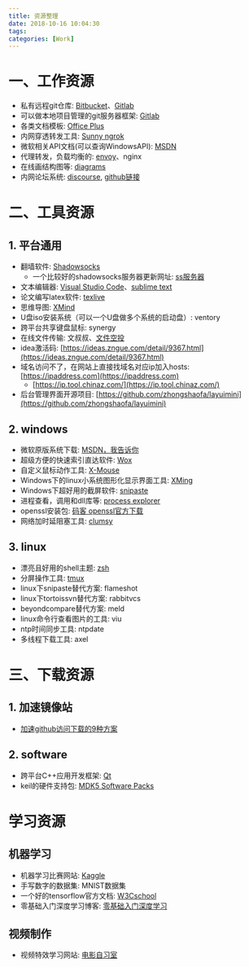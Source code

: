 ```yaml
---
title: 资源整理
date: 2018-10-16 10:04:30
tags:
categories: [Work]
---
```


# 一、工作资源

- 私有远程git仓库: [Bitbucket][6]、[Gitlab][7]
- 可以做本地项目管理的git服务器框架: [Gitlab][7]
- 各类文档模板: [Office Plus][9]
- 内网穿透转发工具: [Sunny ngrok][10]
- 微软相关API文档(可以查询WindowsAPI): [MSDN](https://msdn.microsoft.com/library/)
- 代理转发，负载均衡的: [envoy](https://www.servicemesher.com/envoy/intro/what_is_envoy.html)、nginx
- 在线画结构图等: [diagrams](https://app.diagrams.net/)
- 内网论坛系统: [discourse](https://www.discourse.org/), [github链接](https://github.com/discourse/discourse)

# 二、工具资源

## 1. 平台通用

- 翻墙软件: [Shadowsocks][3]
    - 一个比较好的shadowsocks服务器更新网址: [ss服务器][4]
- 文本编辑器: [Visual Studio Code](https://code.visualstudio.com/)、[sublime text](http://www.sublimetext.com/)
- 论文编写latex软件: [texlive](http://tug.org/texlive/)
- 思维导图: [XMind](https://www.xmind.net/)
- U盘iso安装系统（可以一个U盘做多个系统的启动盘）: ventory
- 跨平台共享键盘鼠标: synergy
- 在线文件传输: 文叔叔、[文件空投](https://airportal.cn/)
- idea激活码: [https://ideas.zngue.com/detail/9367.html](https://ideas.zngue.com/detail/9367.html)
- 域名访问不了，在网站上直接找域名对应ip加入hosts: [https://ipaddress.com](https://ipaddress.com)
    - [https://ip.tool.chinaz.com/](https://ip.tool.chinaz.com/)
- 后台管理界面开源项目: [https://github.com/zhongshaofa/layuimini](https://github.com/zhongshaofa/layuimini)

## 2. windows

- 微软原版系统下载: [MSDN，我告诉你](https://msdn.itellyou.cn/)
- 超级方便的快速索引直达软件: [Wox][1]
- 自定义鼠标动作工具: [X-Mouse][11]
- Windows下的linux小系统图形化显示界面工具: [XMing][12]
- Windows下超好用的截屏软件: [snipaste](https://zh.snipaste.com/download.html)
- 进程查看，调用和dll库等: [process explorer](https://docs.microsoft.com/zh-cn/sysinternals/downloads/process-explorer)
- openssl安装包: [码客 openssl官方下载](https://oomake.com/download/openssl)
- 网络加时延阻塞工具: [clumsy](https://github.com/jagt/clumsy)

## 3. linux

- 漂亮且好用的shell主题: [zsh][13]
- 分屏操作工具: [tmux]((/pages/2018-09-16-shellStudy/#tmux))
- linux下snipaste替代方案: flameshot
- linux下tortoissvn替代方案: rabbitvcs
- beyondcompare替代方案: meld
- linux命令行查看图片的工具: viu
- ntp时间同步工具: ntpdate
- 多线程下载工具: axel

# 三、下载资源

## 1. 加速镜像站

- [加速github访问下载的9种方案](https://www.cnblogs.com/july-sunny/p/13697156.html)

## 2. software

- 跨平台C++应用开发框架: [Qt][5]
- keil的硬件支持包: [MDK5 Software Packs][8]

# 学习资源

## 机器学习

- 机器学习比赛网站: [Kaggle][2]
- 手写数字的数据集: MNIST数据集
- 一个好的tensorflow官方文档: [W3Cschool](https://www.w3cschool.cn/tensorflow_python/)
- 零基础入门深度学习博客: [零基础入门深度学习](https://www.zybuluo.com/hanbingtao/note/433855)

## 视频制作

- 视频特效学习网站: [电影自习室](https://www.vmovier.com/series/45/1?from=series_post_intro)

[1]: https://github.com/Wox-launcher/Wox
[2]: https://www.kaggle.com/
[3]: https://github.com/search?q=shadowsocks
[4]: https://github.com/Alvin9999/new-pac/wiki/ss%E5%85%8D%E8%B4%B9%E8%B4%A6%E5%8F%B7
[5]: http://download.qt.io/archive/qt/
[6]: https://bitbucket.org
[7]: https://about.gitlab.com/
[8]: http://www.keil.com/dd2/Pack/
[9]: http://www.officeplus.cn/Template/Home.shtml
[10]: https://www.ngrok.cc/
[11]: https://x-mouse-button-control.en.softonic.com/
[12]: https://sourceforge.net/projects/xming/
[13]: /pages/2018-10-25-zshConfig/
